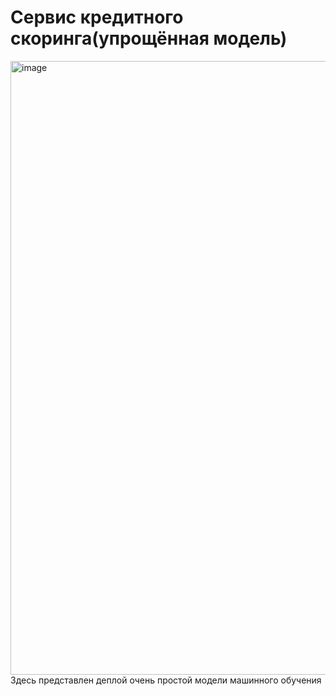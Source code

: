 # Сервис кредитного скоринга(упрощённая модель)

<img width="1853" height="982" alt="image" src="https://github.com/user-attachments/assets/f1d57b0c-17d1-4337-ad70-f9dba15b589a" />
Здесь представлен деплой очень простой модели машинного обучения 
